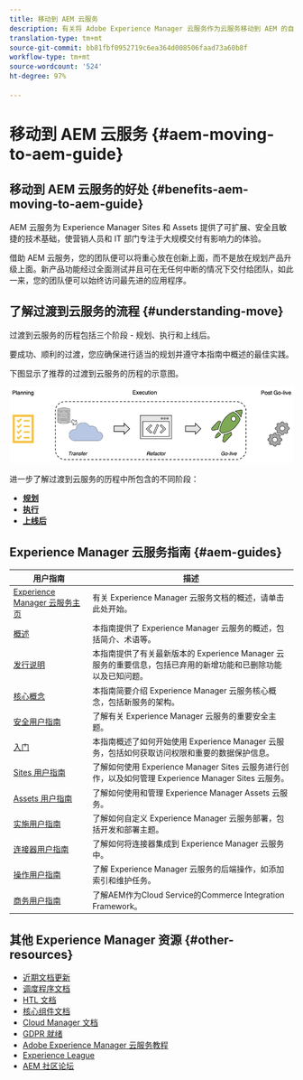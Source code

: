 ```yaml
---
title: 移动到 AEM 云服务
description: 有关将 Adobe Experience Manager 云服务作为云服务移动到 AEM 的自助资源和文档链接
translation-type: tm+mt
source-git-commit: bb81fbf0952719c6ea364d008506faad73a60b8f
workflow-type: tm+mt
source-wordcount: '524'
ht-degree: 97%

---
```



# 移动到 AEM 云服务 {#aem-moving-to-aem-guide}

## 移动到 AEM 云服务的好处 {#benefits-aem-moving-to-aem-guide}

AEM 云服务为 Experience Manager Sites 和 Assets 提供了可扩展、安全且敏捷的技术基础，使营销人员和 IT 部门专注于大规模交付有影响力的体验。

借助 AEM 云服务，您的团队便可以将重心放在创新上面，而不是放在规划产品升级上面。新产品功能经过全面测试并且可在无任何中断的情况下交付给团队，如此一来，您的团队便可以始终访问最先进的应用程序。

## 了解过渡到云服务的流程 {#understanding-move}

过渡到云服务的历程包括三个阶段 - 规划、执行和上线后。

要成功、顺利的过渡，您应确保进行适当的规划并遵守本指南中概述的最佳实践。

下图显示了推荐的过渡到云服务的历程的示意图。

![图像](/help/move-to-cloud-service/assets/home-img1.png)

进一步了解过渡到云服务的历程中所包含的不同阶段：

* **[规划](/help/move-to-cloud-service/planning.md)**
* **[执行](/help/move-to-cloud-service/execution.md)**
* **[上线后](/help/move-to-cloud-service/post-go-live.md)**


## Experience Manager 云服务指南 {#aem-guides}

| 用户指南 | 描述 |
|---|---|
| [Experience Manager 云服务主页](/help/landing/home.md) | 有关 Experience Manager 云服务文档的概述，请单击此处开始。 |
| [概述](/help/overview/home.md) | 本指南提供了 Experience Manager 云服务的概述，包括简介、术语等。 |
| [发行说明](/help/release-notes/home.md) | 本指南提供了有关最新版本的 Experience Manager 云服务的重要信息，包括已弃用的新增功能和已删除功能以及已知问题。 |
| [核心概念](/help/core-concepts/home.md) | 本指南简要介绍 Experience Manager 云服务核心概念，包括新服务的架构。 |
| [安全用户指南](/help/security/home.md) | 了解有关 Experience Manager 云服务的重要安全主题。 |
| [入门](/help/onboarding/home.md) | 本指南概述了如何开始使用 Experience Manager 云服务，包括如何获取访问权限和重要的数据保护信息。 |
| [Sites 用户指南](/help/sites-cloud/home.md) | 了解如何使用 Experience Manager Sites 云服务进行创作，以及如何管理 Experience Manager Sites 云服务。 |
| [Assets 用户指南](/help/assets/home.md) | 了解如何使用和管理 Experience Manager Assets 云服务。 |
| [实施用户指南](/help/implementing/home.md) | 了解如何自定义 Experience Manager 云服务部署，包括开发和部署主题。 |
| [连接器用户指南](/help/connectors/home.md) | 了解如何将连接器集成到 Experience Manager 云服务中。 |
| [操作用户指南](/help/operations/home.md) | 了解 Experience Manager 云服务的后端操作，如添加索引和维护任务。 |
| [商务用户指南](/help/commerce-cloud/home.md) | 了解AEM作为Cloud Service的Commerce Integration Framework。 |

## 其他 Experience Manager 资源 {#other-resources}

* [近期文档更新](https://helpx.adobe.com/cn/experience-manager/documentation-updates.html#AEMasaCloudService)
* [调度程序文档](/help/implementing/dispatcher/overview.md)
* [HTL 文档](https://docs.adobe.com/content/help/zh-Hans/experience-manager-htl/using/overview.html)
* [核心组件文档](https://docs.adobe.com/content/help/zh-Hans/experience-manager-core-components/using/introduction.html)
* [Cloud Manager 文档](https://docs.adobe.com/content/help/zh-Hans/experience-manager-cloud-manager/using/introduction-to-cloud-manager.html)
* [GDPR 就绪](/help/onboarding/data-privacy-and-protection-readiness/aem-readiness.md)
* [Adobe Experience Manager 云服务教程](https://docs.adobe.com/content/help/en/experience-manager-learn/cloud-service/overview.html)
* [Experience League](https://guided.adobe.com/?promoid=K42KVXHD&amp;mv=other#solutions/experience-manager)
* [AEM 社区论坛](https://forums.adobe.com/community/experience-cloud/marketing-cloud/experience-manager)